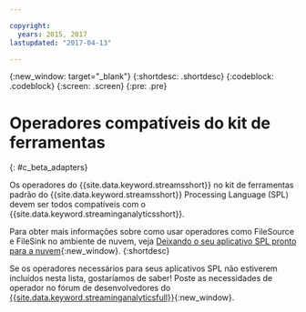 ```yaml
---

copyright:
  years: 2015, 2017
lastupdated: "2017-04-13"

---
```


<!-- Attribute definitions -->
{:new_window: target="_blank"}
{:shortdesc: .shortdesc}
{:codeblock: .codeblock}
{:screen: .screen}
{:pre: .pre}

# Operadores compatíveis do kit de ferramentas
{: #c_beta_adapters}

Os operadores do {{site.data.keyword.streamsshort}} no kit de ferramentas padrão do
{{site.data.keyword.streamsshort}} Processing Language (SPL) devem ser todos compatíveis com
o {{site.data.keyword.streaminganalyticsshort}}.

Para obter mais informações sobre como usar operadores como FileSource e FileSink no ambiente de nuvem, veja
[Deixando o seu aplicativo SPL pronto para a
nuvem](https://developer.ibm.com/streamsdev/docs/getting-spl-application-ready-cloud/){:new_window}.
{:shortdesc}

Se os operadores necessários para seus aplicativos SPL não estiverem incluídos nesta lista,
gostaríamos de saber! Poste as necessidades de operador no fórum de desenvolvedores do
[{{site.data.keyword.streaminganalyticsfull}}](https://developer.ibm.com/answers/topics/streaming-analytics.html){:new_window}.
